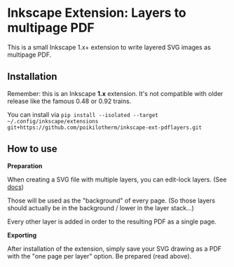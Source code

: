 # Inkscape Extension: Layers to multipage PDF

This is a small Inkscape 1.x+ extension to write layered SVG images as multipage PDF.

## Installation

Remember: this is an Inkscape **1.x** extension. It's not compatible with older
release like the famous 0.48 or 0.92 trains.

You can install via
`pip install --isolated --target ~/.config/inkscape/extensions git+https://github.com/poikilotherm/inkscape-ext-pdflayers.git`

## How to use

**Preparation**

When creating a SVG file with multiple layers, you can edit-lock layers.
(See [docs](https://wiki.inkscape.org/wiki/index.php?title=Layer_Dialog))

Those will be used as the "background" of every page. (So those layers should
actually be in the background / lower in the layer stack...)

Every other layer is added in order to the resulting PDF as a single page.

**Exporting**  

After installation of the extension, simply save your SVG drawing as a PDF
with the "one page per layer" option. Be prepared (read above).

